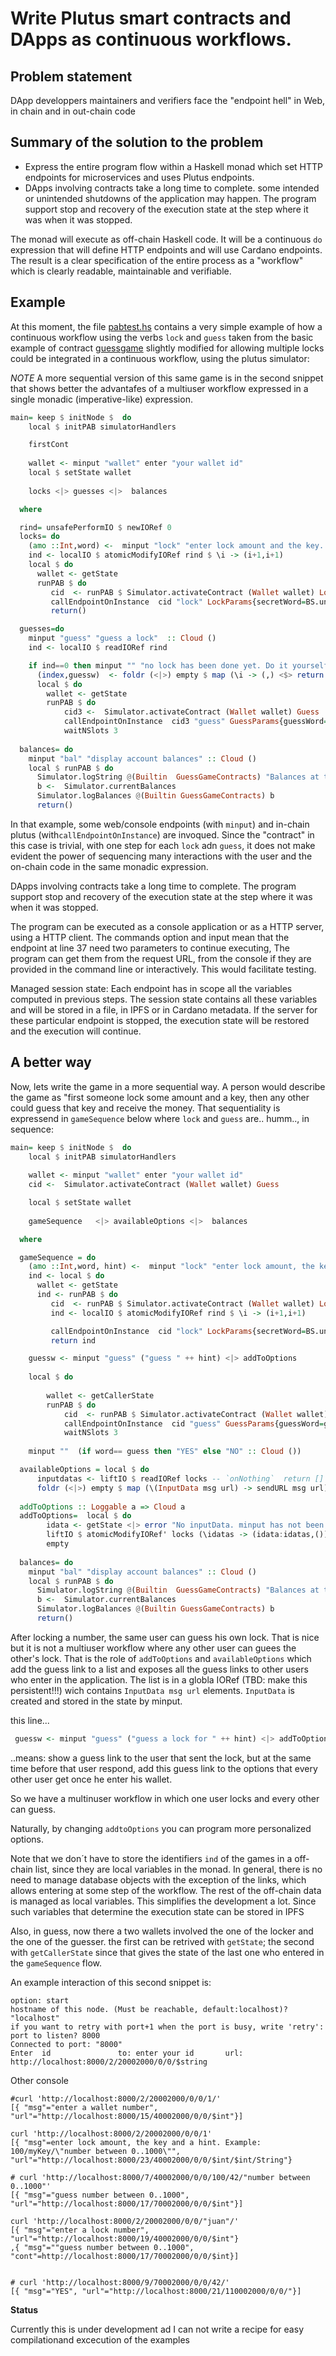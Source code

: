 Write Plutus smart contracts and DApps as continuous workflows.
===============================================================

Problem statement
-----------------

DApp developpers maintainers and verifiers face the "endpoint hell" in Web, in chain and in out-chain code


Summary of the solution to the problem
---------------------------------------

- Express the entire program flow within a Haskell monad which set HTTP endpoints for microservices and uses Plutus endpoints.
- DApps involving contracts take a long time to complete. some intended or unintended shutdowns of the application may happen. The program support stop and recovery of the execution state at the step where it was when it was stopped. 


The monad will execute as off-chain Haskell code. It will be a continuous `do` expression that will define HTTP endpoints and will use Cardano endpoints. The result is a clear specification of the entire process as a "workflow" which is clearly readable, maintainable and verifiable.

Example
-------

At this moment, the file [pabtest.hs](https://github.com/agocorona/DAppFlow/blob/main/pabtest.hs) contains a very simple example of how a continuous workflow using the verbs `lock` and `guess` taken from the basic example of contract [guessgame](https://github.com/input-output-hk/plutus-starter/blob/main/examples/src/Plutus/Contracts/Game.hs) slightly modified for allowing multiple locks could be integrated in a continuous workflow, using the plutus simulator:

*NOTE*  A more sequential version of this same game is in the second snippet that shows better the advantafes of a multiuser workflow expressed in a single monadic (imperative-like) expression.

```haskell
main= keep $ initNode $  do
    local $ initPAB simulatorHandlers

    firstCont
    
    wallet <- minput "wallet" enter "your wallet id" 
    local $ setState wallet
    
    locks <|> guesses <|>  balances

  where

  rind= unsafePerformIO $ newIORef 0
  locks= do
    (amo ::Int,word) <-  minput "lock" "enter lock amount and the key. Example: 100 myKey"
    ind <- localIO $ atomicModifyIORef rind $ \i -> (i+1,i+1)
    local $ do
      wallet <- getState
      runPAB $ do
         cid  <- runPAB $ Simulator.activateContract (Wallet wallet) Lock
         callEndpointOnInstance  cid "lock" LockParams{secretWord=BS.unpack word, amount= Ada.adaValueOf $ fromIntegral amo,lockIndex=ind}
         return()

  guesses=do
    minput "guess" "guess a lock"  :: Cloud ()
    ind <- localIO $ readIORef rind

    if ind==0 then minput "" "no lock has been done yet. Do it yourself!" else do
      (index,guessw)  <- foldr (<|>) empty $ map (\i -> (,) <$> return i <*> minput ("g" <> show i) ("guess "++ show i)) [1..ind]
      local $ do
        wallet <- getState
        runPAB $ do
            cid3 <-  Simulator.activateContract (Wallet wallet) Guess
            callEndpointOnInstance  cid3 "guess" GuessParams{guessWord=guessw,guessIndex=index}
            waitNSlots 3
  
  balances= do
    minput "bal" "display account balances" :: Cloud ()
    local $ runPAB $ do
      Simulator.logString @(Builtin  GuessGameContracts) "Balances at the end of the simulation"
      b <-  Simulator.currentBalances
      Simulator.logBalances @(Builtin GuessGameContracts) b
      return()
```

In that example, some web/console endpoints (with `minput`) and in-chain plutus (with`callEndpointOnInstance`)  are invoqued. Since the "contract" in this case is trivial, with one step for each `lock` adn `guess`, it does not make evident the power of sequencing many interactions with the user and the on-chain code in the same monadic expression.

DApps involving contracts take a long time to complete. The program support stop and recovery of the execution state at the step where it was when it was stopped.

The program can be executed as a console application or as a HTTP server, using a HTTP client. The commands option and input mean that the endpoint at line 37 need two parameters to continue executing, The program can get them from the request URL, from the console if they are provided in the command line or interactively. This would facilitate testing.

Managed session state: Each endpoint has in scope all the variables computed in previous steps. The session state contains all these variables and will be stored in a file, in IPFS or in Cardano metadata. If the server for these particular endpoint is stopped, the execution state will be restored and the execution will continue.

A better way
------------

Now, lets write the game in a more sequential way. A person would describe the game as "first someone lock some amount and a key, then  any other could guess that key and receive the money. That sequentiality is expressend in  `gameSequence` below where `lock` and `guess` are.. humm.., in sequence:

```haskell
main= keep $ initNode $  do
    local $ initPAB simulatorHandlers
    
    wallet <- minput "wallet" enter "your wallet id" 
    cid <-  Simulator.activateContract (Wallet wallet) Guess

    local $ setState wallet
    
    gameSequence   <|> availableOptions <|>  balances

  where

  gameSequence = do
    (amo ::Int,word, hint) <-  minput "lock" "enter lock amount, the key and a hint. Example: 100 myKey \"number between 0..1000\""
    ind <- local $ do
      wallet <- getState
      ind <- runPAB $ do
         cid  <- runPAB $ Simulator.activateContract (Wallet wallet) Lock
         ind <- localIO $ atomicModifyIORef rind $ \i -> (i+1,i+1)

         callEndpointOnInstance  cid "lock" LockParams{secretWord=BS.unpack word, amount= Ada.adaValueOf $ fromIntegral amo,lockIndex=ind}
         return ind

    guessw <- minput "guess" ("guess " ++ hint) <|> addToOptions 
    
    local $ do
        
        wallet <- getCallerState
        runPAB $ do
            cid  <- runPAB $ Simulator.activateContract (Wallet wallet) Guess
            callEndpointOnInstance  cid "guess" GuessParams{guessWord=guessw,guessIndex=ind}
            waitNSlots 3
            
    minput ""  (if word== guess then "YES" else "NO" :: Cloud ())

  availableOptions = local $ do
      inputdatas <- liftIO $ readIORef locks -- `onNothing`  return [] 
      foldr (<|>) empty $ map (\(InputData msg url) -> sendURL msg url) inputdatas
      
  addToOptions :: Loggable a => Cloud a
  addToOptions=  local $ do
        idata <- getState <|> error "No inputData. minput has not been used"
        liftIO $ atomicModifyIORef' locks (\idatas -> (idata:idatas,())) 
        empty
        
  balances= do
    minput "bal" "display account balances" :: Cloud ()
    local $ runPAB $ do
      Simulator.logString @(Builtin  GuessGameContracts) "Balances at the end of the simulation"
      b <-  Simulator.currentBalances
      Simulator.logBalances @(Builtin GuessGameContracts) b
      return()
```

After locking a number, the same user can guess his own lock. That is nice but it is not a multiuser workflow where any other user can guees the other's lock. That is the role of `addToOptions`  and `availableOptions` which add the guess link to a list and exposes all the guess links to other users who enter in the application.  The list is in a globla IORef (TBD: make this persistent!!!) wich contains  `InputData msg url` elements. `InputData` is created and stored in the state by minput.

this line...

```haskell
 guessw <- minput "guess" ("guess a lock for " ++ hint) <|> addToOptions 
```

..means: show a guess link to the user that sent the lock, but at the same time before that user respond, add this guess link to the options that every other user get once he enter his wallet.

So we have a multinuser workflow in which one user locks and every other can guess. 

Naturally,  by changing `addtoOptions` you can program more personalized options.

Note that we don´t have to store the identifiers `ind` of the games in a off-chain list, since they are local variables in the monad. In general, there is no need to manage database objects with the exception of the links, which allows entering at some step of the workflow. The rest of the off-chain data is managed as local variables. This simplifies the development a lot. Since such variables that determine the execution state can be stored in IPFS

Also, in guess, now there a two wallets involved the one of the locker and the one of the guesser. the first can be retrived with `getState`; the second with `getCallerState` since that gives the state of the last one who entered in the `gameSequence` flow.


An example interaction of this second snippet is:

```
option: start
hostname of this node. (Must be reachable, default:localhost)? "localhost"
if you want to retry with port+1 when the port is busy, write 'retry': 
port to listen? 8000
Connected to port: "8000"
Enter  id               to: enter your id       url:    http://localhost:8000/2/20002000/0/0/$string

```

Other console
```
#curl 'http://localhost:8000/2/20002000/0/0/1/'
[{ "msg"="enter a wallet number", "url"="http://localhost:8000/15/40002000/0/0/$int"}]

curl 'http://localhost:8000/2/20002000/0/0/1'
[{ "msg"=enter lock amount, the key and a hint. Example: 100/myKey/\"number between 0..1000\"", "url"="http://localhost:8000/23/40002000/0/0/$int/$int/String"}

# curl 'http://localhost:8000/7/40002000/0/0/100/42/"number between 0..1000"'
[{ "msg"="guess number between 0..1000", "url"="http://localhost:8000/17/70002000/0/0/$int"}]
```

```
curl 'http://localhost:8000/2/20002000/0/0/"juan"/'
[{ "msg"="enter a lock number", "url"="http://localhost:8000/19/40002000/0/0/$int"}
,{ "msg"=""guess number between 0..1000", "cont"=http://localhost:8000/17/70002000/0/0/$int}]


# curl 'http://localhost:8000/9/70002000/0/0/42/'
[{ "msg"="YES", "url"="http://localhost:8000/21/110002000/0/0/"}]

```


**Status**

Currently this is under development ad I can not write a recipe for easy compilationand excecution of the examples



